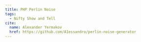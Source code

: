 ```yaml
---
title: PHP Perlin Noise
tags:
  - Nifty Show and Tell
cite:
  name: Alexander Yermakov
  href: https://github.com/A1essandro/perlin-noise-generator
---
```

